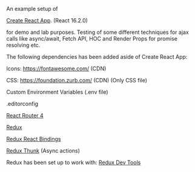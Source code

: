 An example setup of

[Create React App](https://github.com/facebookincubator/create-react-app). (React 16.2.0)

for demo and lab purposes. Testing of some different techniques for ajax calls like  async/await, Fetch API, HOC and Render Props for promise resolving etc.

The following dependencies has been added aside of Create React App:

Icons:
https://fontawesome.com/ (CDN)

CSS:
https://foundation.zurb.com/ (CDN) (Only CSS file)

Custom Environment Variables (.env file)

.editorconfig

[React Router 4](https://github.com/ReactTraining/react-router)

[Redux](https://github.com/reactjs/redux)

[Redux React Bindings](https://github.com/reactjs/react-redux)

[Redux Thunk](https://github.com/gaearon/redux-thunk) (Async actions)

Redux has been set up to work with:
[Redux Dev Tools](https://github.com/zalmoxisus/redux-devtools-extension)
